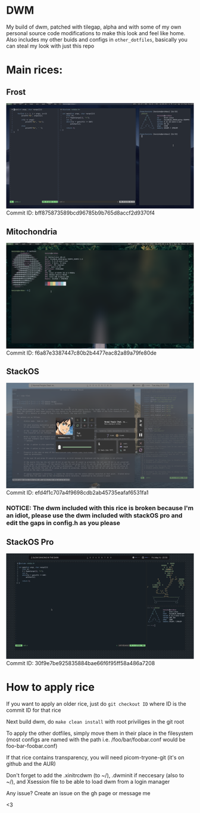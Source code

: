 # DWM
My build of dwm, patched with tilegap, alpha and with some of my own personal source code modifications to make this look and feel like home.
Also includes my other buids and configs in `other_dotfiles`, basically you can steal my look with just this repo

# Main rices:


## Frost
<img src=media/frost.png>
Commit ID: bff875873589bcd96785b9b765d8accf2d9370f4


## Mitochondria
<img src=media/mitochondria.png>
Commit ID: f6a87e3387447c80b2b4477eac82a89a79fe80de

## StackOS
<img src=media/stackos.png>
Commit ID: efd4f1c707a4f9698cdb2ab45735eafaf6531fa1

### NOTICE: The dwm included with this rice is broken because I'm an idiot, please use the dwm included with stackOS pro and edit the gaps in config.h as you please

## StackOS Pro

<img src=media/stackpro.png>
Commit ID: 30f9e7be925835884bae66f6f95ff58a486a7208

# How to apply rice
If you want to apply an older rice, just do `git checkout ID` where ID is the commit ID for that rice

Next build dwm, do `make clean install` with root priviliges in the git root

To apply the other dotfiles, simply move them in their place in the filesystem (most configs are named with the path i.e. /foo/bar/foobar.conf would be foo-bar-foobar.conf)

If that rice contains transparency, you will need picom-tryone-git (it's on github and the AUR)

Don't forget to add the .xinitrcdwm (to ~/), .dwminit if neccesary (also to ~/), and Xsession file to be able to load dwm from a login manager

Any issue? Create an issue on the gh page or message me

<3
